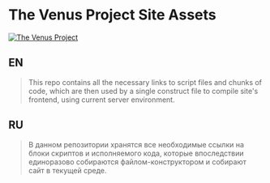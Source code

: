 The Venus Project Site Assets
===============
[![The Venus Project](http://civilisation2.org/wp-content/uploads/2012/03/topTVPlogo.png)](http://thevenusproject.com)

## EN
>This repo contains all the necessary links to script files and chunks of code, which are then used by a single construct file to compile site's frontend, using current server environment.

## RU
>В данном репозитории хранятся все необходимые ссылки на блоки скриптов и исполняемого кода, которые впоследствии единоразово собираются файлом-конструктором и собирают сайт в текущей среде.
